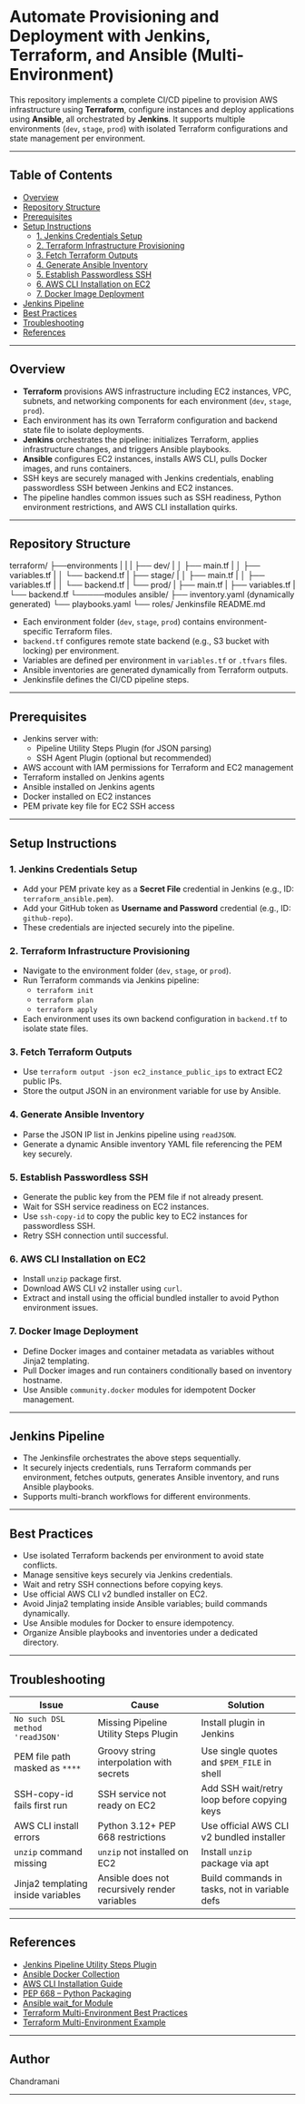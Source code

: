 # Automate Provisioning and Deployment with Jenkins, Terraform, and Ansible (Multi-Environment)

This repository implements a complete CI/CD pipeline to provision AWS infrastructure using **Terraform**, configure instances and deploy applications using **Ansible**, all orchestrated by **Jenkins**. It supports multiple environments (`dev`, `stage`, `prod`) with isolated Terraform configurations and state management per environment.

---

## Table of Contents

- [Overview](#overview)  
- [Repository Structure](#repository-structure)  
- [Prerequisites](#prerequisites)  
- [Setup Instructions](#setup-instructions)  
  - [1. Jenkins Credentials Setup](#1-jenkins-credentials-setup)  
  - [2. Terraform Infrastructure Provisioning](#2-terraform-infrastructure-provisioning)  
  - [3. Fetch Terraform Outputs](#3-fetch-terraform-outputs)  
  - [4. Generate Ansible Inventory](#4-generate-ansible-inventory)  
  - [5. Establish Passwordless SSH](#5-establish-passwordless-ssh)  
  - [6. AWS CLI Installation on EC2](#6-aws-cli-installation-on-ec2)  
  - [7. Docker Image Deployment](#7-docker-image-deployment)  
- [Jenkins Pipeline](#jenkins-pipeline)  
- [Best Practices](#best-practices)  
- [Troubleshooting](#troubleshooting)  
- [References](#references)  

---

## Overview

- **Terraform** provisions AWS infrastructure including EC2 instances, VPC, subnets, and networking components for each environment (`dev`, `stage`, `prod`).
- Each environment has its own Terraform configuration and backend state file to isolate deployments.
- **Jenkins** orchestrates the pipeline: initializes Terraform, applies infrastructure changes, and triggers Ansible playbooks.
- **Ansible** configures EC2 instances, installs AWS CLI, pulls Docker images, and runs containers.
- SSH keys are securely managed with Jenkins credentials, enabling passwordless SSH between Jenkins and EC2 instances.
- The pipeline handles common issues such as SSH readiness, Python environment restrictions, and AWS CLI installation quirks.

---

## Repository Structure

terraform/
├──environments
|    |
|    ├── dev/
|    │ ├── main.tf
|    │ ├── variables.tf
|    │ └── backend.tf
|    ├── stage/
|    │ ├── main.tf
|    │ ├── variables.tf
|    │ └── backend.tf
|    └── prod/
|    ├── main.tf
|    ├── variables.tf
|    └── backend.tf
└─────modules
ansible/
├── inventory.yaml (dynamically generated)
└── playbooks.yaml
└── roles/
Jenkinsfile
README.md


- Each environment folder (`dev`, `stage`, `prod`) contains environment-specific Terraform files.
- `backend.tf` configures remote state backend (e.g., S3 bucket with locking) per environment.
- Variables are defined per environment in `variables.tf` or `.tfvars` files.
- Ansible inventories are generated dynamically from Terraform outputs.
- Jenkinsfile defines the CI/CD pipeline steps.

---

## Prerequisites

- Jenkins server with:
  - Pipeline Utility Steps Plugin (for JSON parsing)
  - SSH Agent Plugin (optional but recommended)
- AWS account with IAM permissions for Terraform and EC2 management
- Terraform installed on Jenkins agents
- Ansible installed on Jenkins agents
- Docker installed on EC2 instances
- PEM private key file for EC2 SSH access

---

## Setup Instructions

### 1. Jenkins Credentials Setup

- Add your PEM private key as a **Secret File** credential in Jenkins (e.g., ID: `terraform_ansible.pem`).
- Add your GitHub token as **Username and Password** credential (e.g., ID: `github-repo`).
- These credentials are injected securely into the pipeline.

### 2. Terraform Infrastructure Provisioning

- Navigate to the environment folder (`dev`, `stage`, or `prod`).
- Run Terraform commands via Jenkins pipeline:
  - `terraform init`
  - `terraform plan`
  - `terraform apply`
- Each environment uses its own backend configuration in `backend.tf` to isolate state files.

### 3. Fetch Terraform Outputs

- Use `terraform output -json ec2_instance_public_ips` to extract EC2 public IPs.
- Store the output JSON in an environment variable for use by Ansible.

### 4. Generate Ansible Inventory

- Parse the JSON IP list in Jenkins pipeline using `readJSON`.
- Generate a dynamic Ansible inventory YAML file referencing the PEM key securely.

### 5. Establish Passwordless SSH

- Generate the public key from the PEM file if not already present.
- Wait for SSH service readiness on EC2 instances.
- Use `ssh-copy-id` to copy the public key to EC2 instances for passwordless SSH.
- Retry SSH connection until successful.

### 6. AWS CLI Installation on EC2

- Install `unzip` package first.
- Download AWS CLI v2 installer using `curl`.
- Extract and install using the official bundled installer to avoid Python environment issues.

### 7. Docker Image Deployment

- Define Docker images and container metadata as variables without Jinja2 templating.
- Pull Docker images and run containers conditionally based on inventory hostname.
- Use Ansible `community.docker` modules for idempotent Docker management.

---

## Jenkins Pipeline

- The Jenkinsfile orchestrates the above steps sequentially.
- It securely injects credentials, runs Terraform commands per environment, fetches outputs, generates Ansible inventory, and runs Ansible playbooks.
- Supports multi-branch workflows for different environments.

---

## Best Practices

- Use isolated Terraform backends per environment to avoid state conflicts.
- Manage sensitive keys securely via Jenkins credentials.
- Wait and retry SSH connections before copying keys.
- Use official AWS CLI v2 bundled installer on EC2.
- Avoid Jinja2 templating inside Ansible variables; build commands dynamically.
- Use Ansible modules for Docker to ensure idempotency.
- Organize Ansible playbooks and inventories under a dedicated directory.

---

## Troubleshooting

| Issue                                  | Cause                                         | Solution                                     |
|---------------------------------------|-----------------------------------------------|----------------------------------------------|
| `No such DSL method 'readJSON'`       | Missing Pipeline Utility Steps Plugin          | Install plugin in Jenkins                     |
| PEM file path masked as `****`         | Groovy string interpolation with secrets       | Use single quotes and `$PEM_FILE` in shell   |
| SSH-copy-id fails first run             | SSH service not ready on EC2                    | Add SSH wait/retry loop before copying keys  |
| AWS CLI install errors                  | Python 3.12+ PEP 668 restrictions              | Use official AWS CLI v2 bundled installer     |
| `unzip` command missing                 | `unzip` not installed on EC2                    | Install `unzip` package via apt               |
| Jinja2 templating inside variables      | Ansible does not recursively render variables   | Build commands in tasks, not in variable defs|

---

## References

- [Jenkins Pipeline Utility Steps Plugin](https://plugins.jenkins.io/pipeline-utility-steps/)
- [Ansible Docker Collection](https://docs.ansible.com/ansible/latest/collections/community/docker/docker_container_module.html)
- [AWS CLI Installation Guide](https://docs.aws.amazon.com/cli/latest/userguide/getting-started-install.html)
- [PEP 668 – Python Packaging](https://peps.python.org/pep-0668/)
- [Ansible wait_for Module](https://docs.ansible.com/ansible/latest/collections/ansible/builtin/wait_for_module.html)
- [Terraform Multi-Environment Best Practices](https://dev.to/prakhyatkarri/terraform-45-best-practices-62l)
- [Terraform Multi-Environment Example](https://github.com/DhruvinSoni30/Terraform_Multiple_Environments)

---

## Author

Chandramani

---
